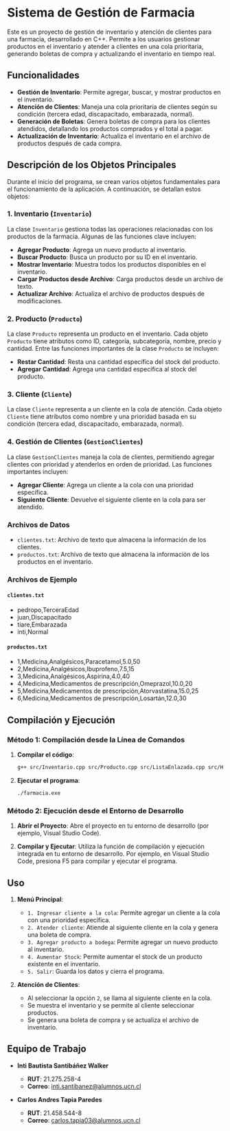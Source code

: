 # Sistema de Gestión de Farmacia

Este es un proyecto de gestión de inventario y atención de clientes para una farmacia, desarrollado en C++. Permite a los usuarios gestionar productos en el inventario y atender a clientes en una cola prioritaria, generando boletas de compra y actualizando el inventario en tiempo real.

## Funcionalidades

- **Gestión de Inventario**: Permite agregar, buscar, y mostrar productos en el inventario.
- **Atención de Clientes**: Maneja una cola prioritaria de clientes según su condición (tercera edad, discapacitado, embarazada, normal).
- **Generación de Boletas**: Genera boletas de compra para los clientes atendidos, detallando los productos comprados y el total a pagar.
- **Actualización de Inventario**: Actualiza el inventario en el archivo de productos después de cada compra.

## Descripción de los Objetos Principales

Durante el inicio del programa, se crean varios objetos fundamentales para el funcionamiento de la aplicación. A continuación, se detallan estos objetos:

### 1. Inventario (`Inventario`)

La clase `Inventario` gestiona todas las operaciones relacionadas con los productos de la farmacia. Algunas de las funciones clave incluyen:

- **Agregar Producto**: Agrega un nuevo producto al inventario.
- **Buscar Producto**: Busca un producto por su ID en el inventario.
- **Mostrar Inventario**: Muestra todos los productos disponibles en el inventario.
- **Cargar Productos desde Archivo**: Carga productos desde un archivo de texto.
- **Actualizar Archivo**: Actualiza el archivo de productos después de modificaciones.

### 2. Producto (`Producto`)

La clase `Producto` representa un producto en el inventario. Cada objeto `Producto` tiene atributos como ID, categoría, subcategoría, nombre, precio y cantidad. Entre las funciones importantes de la clase `Producto` se incluyen:

- **Restar Cantidad**: Resta una cantidad específica del stock del producto.
- **Agregar Cantidad**: Agrega una cantidad específica al stock del producto.

### 3. Cliente (`Cliente`)

La clase `Cliente` representa a un cliente en la cola de atención. Cada objeto `Cliente` tiene atributos como nombre y una prioridad basada en su condición (tercera edad, discapacitado, embarazada, normal).

### 4. Gestión de Clientes (`GestionClientes`)

La clase `GestionClientes` maneja la cola de clientes, permitiendo agregar clientes con prioridad y atenderlos en orden de prioridad. Las funciones importantes incluyen:

- **Agregar Cliente**: Agrega un cliente a la cola con una prioridad específica.
- **Siguiente Cliente**: Devuelve el siguiente cliente en la cola para ser atendido.

### Archivos de Datos

- `clientes.txt`: Archivo de texto que almacena la información de los clientes.
- `productos.txt`: Archivo de texto que almacena la información de los productos en el inventario.

### Archivos de Ejemplo

#### `clientes.txt`

- pedropo,TerceraEdad
- juan,Discapacitado
- tiare,Embarazada
- inti,Normal

#### `productos.txt`

- 1,Medicina,Analgésicos,Paracetamol,5.0,50
- 2,Medicina,Analgésicos,Ibuprofeno,7.5,15
- 3,Medicina,Analgésicos,Aspirina,4.0,40
- 4,Medicina,Medicamentos de prescripción,Omeprazol,10.0,20
- 5,Medicina,Medicamentos de prescripción,Atorvastatina,15.0,25
- 6,Medicina,Medicamentos de prescripción,Losartán,12.0,30

## Compilación y Ejecución

### Método 1: Compilación desde la Línea de Comandos

1. **Compilar el código**:
    ```sh
    g++ src/Inventario.cpp src/Producto.cpp src/ListaEnlazada.cpp src/HashMap.cpp src/GestionClientes.cpp src/Cliente.cpp src/Nodo.cpp main.cpp -I include -o farmacia
    ```

2. **Ejecutar el programa**:
    ```sh
    ./farmacia.exe
    ```

### Método 2: Ejecución desde el Entorno de Desarrollo

1. **Abrir el Proyecto**:
    Abre el proyecto en tu entorno de desarrollo (por ejemplo, Visual Studio Code).

2. **Compilar y Ejecutar**:
    Utiliza la función de compilación y ejecución integrada en tu entorno de desarrollo. Por ejemplo, en Visual Studio Code, presiona F5 para compilar y ejecutar el programa.

## Uso

1. **Menú Principal**:
    - `1. Ingresar cliente a la cola`: Permite agregar un cliente a la cola con una prioridad específica.
    - `2. Atender cliente`: Atiende al siguiente cliente en la cola y genera una boleta de compra.
    - `3. Agregar producto a bodega`: Permite agregar un nuevo producto al inventario.
    - `4. Aumentar Stock`: Permite aumentar el stock de un producto existente en el inventario.
    - `5. Salir`: Guarda los datos y cierra el programa.

2. **Atención de Clientes**:
    - Al seleccionar la opción `2`, se llama al siguiente cliente en la cola.
    - Se muestra el inventario y se permite al cliente seleccionar productos.
    - Se genera una boleta de compra y se actualiza el archivo de inventario.

## Equipo de Trabajo

- **Inti Bautista Santibáñez Walker**
  - **RUT**: 21.275.258-4
  - **Correo**: inti.santibanez@alumnos.ucn.cl

- **Carlos Andres Tapia Paredes**
  - **RUT**: 21.458.544-8
  - **Correo**: carlos.tapia03@alumnos.ucn.cl
